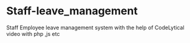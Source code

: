 # Staff-leave_management
Staff Employee leave management system with the help of CodeLytical video with php ,js etc 
